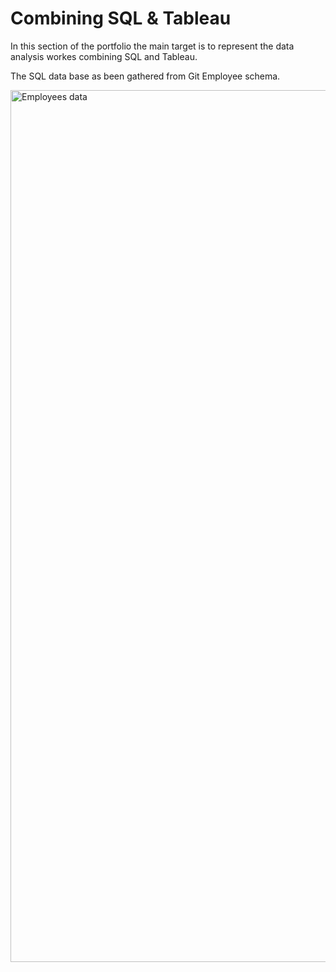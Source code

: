 # Combining SQL & Tableau



In this section of the portfolio the main target is to represent the data analysis workes combining SQL and Tableau.


The SQL data base as been gathered from Git Employee schema. 

<img width="1395" alt="Employees data" src="https://user-images.githubusercontent.com/77507686/113194831-1dc3db00-923c-11eb-9624-a9b1cdad9cb1.png">

